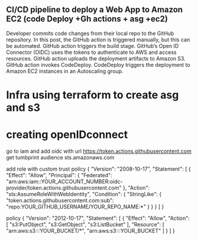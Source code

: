 ## CI/CD pipeline to deploy a Web App to Amazon EC2 (code Deploy +Gh actions + asg +ec2)

Developer commits code changes from their local repo to the GitHub repository. In this post, the GitHub action is triggered manually, but this can be automated.
GitHub action triggers the build stage.
GitHub’s Open ID Connector (OIDC) uses the tokens to authenticate to AWS and access resources.
GitHub action uploads the deployment artifacts to Amazon S3.
GitHub action invokes CodeDeploy.
CodeDeploy triggers the deployment to Amazon EC2 instances in an Autoscaling group.

# Infra using terraform to create asg and s3

# creating openIDconnect

go to iam and add oidc with url https://token.actions.githubusercontent.com
get tumbprint 
audience sts.amazonaws.com

add role with custom trust policy
{
    "Version": "2008-10-17",
    "Statement": [
        {
            "Effect": "Allow",
            "Principal": {
                "Federated": "arn:aws:iam::YOUR_ACCOUNT_NUMBER:oidc-provider/token.actions.githubusercontent.com"
            },
            "Action": "sts:AssumeRoleWithWebIdentity",
            "Condition": {
                "StringLike": {
                    "token.actions.githubusercontent.com:sub": "repo:YOUR_GITHUB_USERNAME/YOUR_REPO_NAME:*"
                }
            }
        }
    ]
}

policy 
{
    "Version": "2012-10-17",
    "Statement": [
        {
            "Effect": "Allow",
            "Action": [
                "s3:PutObject",
                "s3:GetObject",
                "s3:ListBucket"
            ],
            "Resource": [
                "arn:aws:s3:::YOUR_BUCKET/*",
                "arn:aws:s3:::YOUR_BUCKET"
            ]
        }
    ]
}